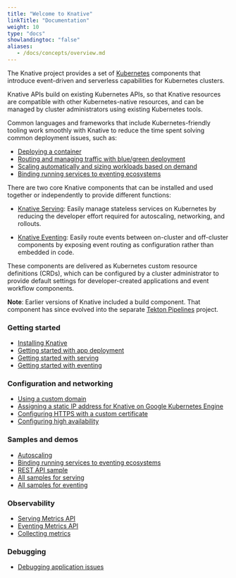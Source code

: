 ```yaml
---
title: "Welcome to Knative"
linkTitle: "Documentation"
weight: 10
type: "docs"
showlandingtoc: "false"
aliases:
   - /docs/concepts/overview.md
---
```


The Knative project provides a set of [Kubernetes](https://kubernetes.io) components that introduce event-driven and serverless capabilities for Kubernetes clusters.

Knative APIs build on existing Kubernetes APIs, so that Knative resources are compatible with other Kubernetes-native resources, and can be managed by cluster administrators using existing Kubernetes tools.

Common languages and frameworks that include Kubernetes-friendly tooling work smoothly with Knative to reduce the time spent solving common deployment issues, such as:

- [Deploying a container](serving/getting-started-knative-app/)
- [Routing and managing traffic with blue/green deployment](serving/samples/blue-green-deployment/)
- [Scaling automatically and sizing workloads based on demand](serving/autoscaling/)
- [Binding running services to eventing ecosystems](eventing/getting-started/)

There are two core Knative components that can be installed and used together or independently to provide different functions:

* [Knative Serving](serving/): Easily manage stateless services on Kubernetes by reducing the developer effort required for autoscaling, networking, and rollouts.

* [Knative Eventing](eventing/): Easily route events between on-cluster and off-cluster components by exposing event routing as configuration rather than embedded in code.

These components are delivered as Kubernetes custom resource definitions (CRDs), which can be configured by a cluster administrator to provide default settings for developer-created applications and event workflow components.

**Note**: Earlier versions of Knative included a build component.  That component has since evolved into the separate [Tekton Pipelines](https://tekton.dev/) project.

### Getting started

- [Installing Knative](install/)
- [Getting started with app deployment](serving/getting-started-knative-app/)
- [Getting started with serving](serving/)
- [Getting started with eventing](eventing/)

### Configuration and networking

- [Using a custom domain](serving/using-a-custom-domain/)
- [Assigning a static IP address for Knative on Google Kubernetes Engine](serving/gke-assigning-static-ip-address/)
- [Configuring HTTPS with a custom certificate](serving/using-a-tls-cert/)
- [Configuring high availability](serving/config-ha/)

### Samples and demos

- [Autoscaling](serving/autoscaling/autoscale-go/)
- [Binding running services to eventing ecosystems](eventing/samples/kubernetes-event-source/)
- [REST API sample](serving/samples/rest-api-go/)
- [All samples for serving](serving/samples/)
- [All samples for eventing](eventing/samples/)

### Observability

- [Serving Metrics API](serving/metrics/)
- [Eventing Metrics API](eventing/metrics/)
- [Collecting metrics](install/collecting-metrics)

### Debugging

- [Debugging application issues](serving/debugging-application-issues/)
